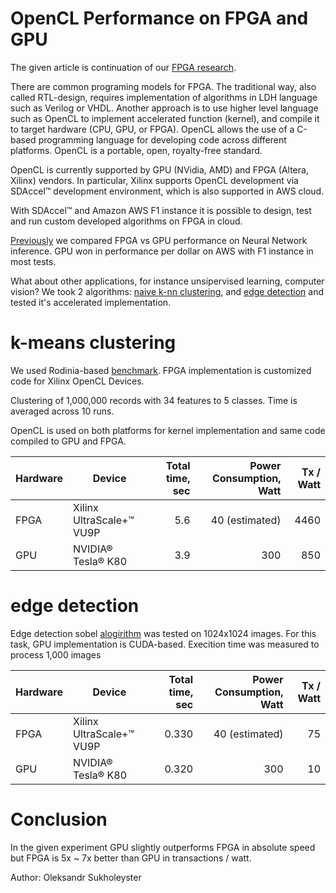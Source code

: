 # OpenCL Performance on FPGA and GPU

The given article is continuation of our [FPGA research](README.md).

There are common programing models for FPGA. The traditional way, also called RTL-design, requires implementation of algorithms in LDH language such as Verilog or VHDL. Another approach is to use higher level language such as OpenCL to implement accelerated function (kernel), and compile it to target hardware (CPU, GPU, or FPGA). OpenCL allows the use of a C-based programming language for developing code across different platforms. OpenCL is a portable, open, royalty-free standard.

OpenCL is currently supported by GPU (NVidia, AMD) and FPGA (Altera, Xilinx) vendors. In particular, Xilinx supports OpenCL development via SDAccel™ development environment, which is also supported in AWS cloud.

With SDAccel™ and Amazon AWS F1 instance it is possible to design, test and run custom developed algorithms on FPGA in cloud.

[Previously](https://github.com/softserveinc-rnd/fpga-gpu-benchmarking/blob/master/README.md) we compared FPGA vs GPU performance on Neural Network inference. GPU won in performance per dollar on AWS with F1 instance in most tests.

What about other applications, for instance unsipervised learning, computer vision?
We took 2 algorithms: [naive k-nn clustering](https://en.wikipedia.org/wiki/K-nearest_neighbors_algorithm), and [edge detection](https://en.wikipedia.org/wiki/Sobel_operator) and tested it's accelerated implementation. 


# k-means clustering

We used Rodinia-based [benchmark](http://www.cs.virginia.edu/~skadron/wiki/rodinia/index.php/Rodinia:Accelerating_Compute-Intensive_Applications_with_Acceleratros). FPGA implementation is customized code for Xilinx OpenCL Devices. 

Clustering of 1,000,000 records with 34 features to 5 classes. Time is averaged across 10 runs.

OpenCL is used on both platforms for kernel implementation and same code compiled to GPU and FPGA.

| Hardware  | Device                    | Total time, sec  | Power Consumption, Watt | Tx / Watt |
| --------- | ------------------------- | ----------------:| ----------------------: | ---------:|
| FPGA      | Xilinx UltraScale+™ VU9P  |              5.6 |          40 (estimated) |      4460 |
| GPU       | NVIDIA® Tesla® K80        |              3.9 |                     300 |      850  |

# edge detection

Edge detection sobel [alogirithm](https://en.wikipedia.org/wiki/Sobel_operator) was tested on 1024x1024 images. For this task, GPU implementation is CUDA-based. Execition time was measured to process 1,000 images

| Hardware  | Device                    | Total time, sec    | Power Consumption, Watt | Tx / Watt |
| --------- | ------------------------- | ------------------:| ----------------------: | ---------:|
| FPGA      | Xilinx UltraScale+™ VU9P  |              0.330 |          40 (estimated) |        75 |
| GPU       | NVIDIA® Tesla® K80        |              0.320 |                     300 |        10 |

# Conclusion

In the given experiment GPU slightly outperforms FPGA in absolute speed but FPGA is 5x ~ 7x better than GPU in transactions / watt.

Author: Oleksandr Sukholeyster
